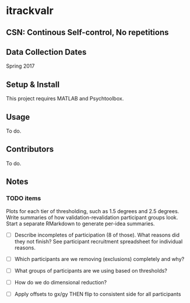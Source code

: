 # itrackvalr

## CSN: **C**ontinous **S**elf-control, **N**o repetitions

## Data Collection Dates
Spring 2017

## Setup & Install

This project requires MATLAB and Psychtoolbox.

## Usage

To do.

## Contributors

To do.

## Notes

### TODO items

Plots for each tier of thresholding, such as 1.5 degrees and 2.5 degrees. Write
summaries of how validation-revalidation participant groups look. Start a separate
RMarkdown to generate per-idea summaries.

- [ ] Describe incompletes of participation (8 of those). What reasons did they not finish? See participant recruitment spreadsheet for individual reasons.
- [ ] Which participants are we removing (exclusions) completely and why?
- [ ] What groups of participants are we using based on thresholds?
- [ ] How do we do dimensional reduction?
- [ ] Apply offsets to gx/gy THEN flip to consistent side for all participants

